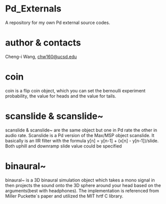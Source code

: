 # Pd_Externals
A repository for my own Pd external source codes.

# author & contacts 
Cheng-i Wang, chw160@ucsd.edu

# coin
coin is a flip coin object, which you can set the bernoulli experiment probability, the value for heads and the value for tails.

# scanslide & scanslide~
scanslide & scanslide~ are the same object but one in Pd rate the other in audio rate. Scanslide is a Pd version of the Max/MSP object scanslide. It basically is an IIR filter with the formula y[n] = y[n-1] + (x[n] - y[n-1])/slide. Both uphill and downramp slide value could be specified

# binaural~
binaural~ is a 3D binaural simulation object which takes a mono signal in then projects the sound onto the 3D sphere around your head based on the arguments(best with headphones). The implementation is referenced from Miller Puckette`s paper and utilized the MIT hrtf C library.

